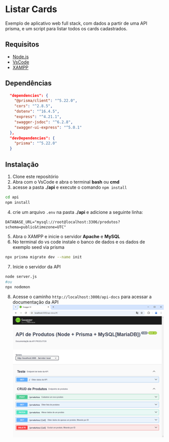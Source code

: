 # Listar Cards
Exemplo de aplicativo web full stack, com dados a partir de uma API prisma, e um script para listar todos os cards cadastrados.

## Requisitos
- [Node.js](https://nodejs.org/en/)
- [VsCode](https://code.visualstudio.com/)
- [XAMPP](https://www.apachefriends.org/pt_br/index.html)

## Dependências
```json
  "dependencies": {
    "@prisma/client": "^5.22.0",
    "cors": "^2.8.5",
    "dotenv": "^16.4.5",
    "express": "^4.21.1",
    "swagger-jsdoc": "^6.2.8",
    "swagger-ui-express": "^5.0.1"
  },
  "devDependencies": {
    "prisma": "^5.22.0"
  }
```

## Instalação
1. Clone este repositório
2. Abra com o VsCode e abra o terminal **bash** ou **cmd**
3. acesse a pasta **./api** e execute o comando `npm install`
```bash
cd api
npm install
```
4. crie um arquivo `.env` na pasta **./api** e adicione a seguinte linha:
```env
DATABASE_URL="mysql://root@localhost:3306/produtos?schema=public&timezone=UTC"
```
5. Abra o XAMPP e inicie o servidor **Apache** e **MySQL**
6. No terminal do vs code instale o banco de dados e os dados de exemplo seed via prisma
```bash
npx prisma migrate dev --name init
```
7. Inicie o servidor da API
```bash
node server.js
#ou
npx nodemon
```
8. Acesse o caminho `http://localhost:3000/api-docs` para acessar a documentação da API
![Print](./print.png)